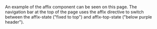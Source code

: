 An example of the affix component can be seen on this page. The navigation bar at the top of the page uses the affix directive to switch between the affix-state ("fixed to top") and affix-top-state ("below purple header").
